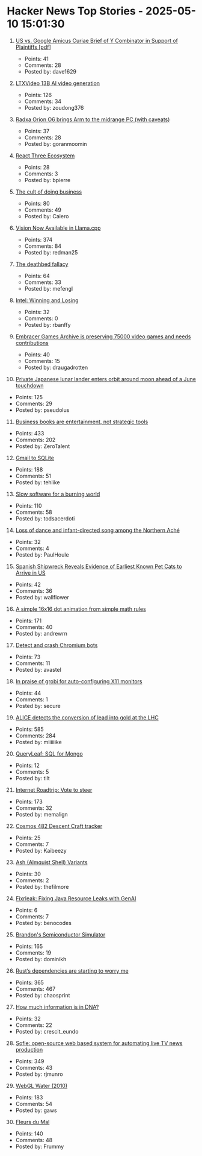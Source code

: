# Hacker News Top Stories - 2025-05-10 15:01:30

1. [US vs. Google Amicus Curiae Brief of Y Combinator in Support of Plaintiffs [pdf]](https://storage.courtlistener.com/recap/gov.uscourts.dcd.223205/gov.uscourts.dcd.223205.1300.1.pdf)
   - Points: 41
   - Comments: 28
   - Posted by: dave1629

2. [LTXVideo 13B AI video generation](https://ltxv.video/)
   - Points: 126
   - Comments: 34
   - Posted by: zoudong376

3. [Radxa Orion O6 brings Arm to the midrange PC (with caveats)](https://www.jeffgeerling.com/blog/2025/radxa-orion-o6-brings-arm-midrange-pc)
   - Points: 37
   - Comments: 28
   - Posted by: goranmoomin

4. [React Three Ecosystem](https://www.react-three.org/)
   - Points: 28
   - Comments: 3
   - Posted by: bpierre

5. [The cult of doing business](https://www.commonwealmagazine.org/calvert-work-entrepreneur-ethic-baker-review-job)
   - Points: 80
   - Comments: 49
   - Posted by: Caiero

6. [Vision Now Available in Llama.cpp](https://github.com/ggml-org/llama.cpp/blob/master/docs/multimodal.md)
   - Points: 374
   - Comments: 84
   - Posted by: redman25

7. [The deathbed fallacy](https://www.hjorthjort.xyz/2018/02/21/the-deathbed-fallacy.html)
   - Points: 64
   - Comments: 33
   - Posted by: mefengl

8. [Intel: Winning and Losing](https://www.abortretry.fail/p/intel-winning-and-losing)
   - Points: 32
   - Comments: 0
   - Posted by: rbanffy

9. [Embracer Games Archive is preserving 75000 video games and needs contributions](https://embracergamesarchive.com/)
   - Points: 40
   - Comments: 15
   - Posted by: draugadrotten

10. [Private Japanese lunar lander enters orbit around moon ahead of a June touchdown](https://phys.org/news/2025-05-private-japanese-lunar-lander-orbit.html)
   - Points: 125
   - Comments: 29
   - Posted by: pseudolus

11. [Business books are entertainment, not strategic tools](https://theorthagonist.substack.com/p/why-reading-business-books-is-a-waste)
   - Points: 433
   - Comments: 202
   - Posted by: ZeroTalent

12. [Gmail to SQLite](https://github.com/marcboeker/gmail-to-sqlite)
   - Points: 188
   - Comments: 51
   - Posted by: tehlike

13. [Slow software for a burning world](https://bonfirenetworks.org/posts/slow_software_for_a_burning_world/)
   - Points: 110
   - Comments: 58
   - Posted by: todsacerdoti

14. [Loss of dance and infant-directed song among the Northern Aché](https://www.cell.com/current-biology/fulltext/S0960-9822(25)00447-6)
   - Points: 32
   - Comments: 4
   - Posted by: PaulHoule

15. [Spanish Shipwreck Reveals Evidence of Earliest Known Pet Cats to Arrive in US](https://www.smithsonianmag.com/smart-news/spanish-shipwreck-reveals-evidence-of-earliest-known-pet-cats-to-arrive-in-the-united-states-180986560/)
   - Points: 42
   - Comments: 36
   - Posted by: wallflower

16. [A simple 16x16 dot animation from simple math rules](https://tixy.land)
   - Points: 171
   - Comments: 40
   - Posted by: andrewrn

17. [Detect and crash Chromium bots](https://blog.castle.io/detect-and-crash-chromium-bots-with-one-weird-trick-bots-hate-it/)
   - Points: 73
   - Comments: 11
   - Posted by: avastel

18. [In praise of grobi for auto-configuring X11 monitors](https://michael.stapelberg.ch/posts/2025-05-10-grobi-x11-monitor-autoconfig/)
   - Points: 44
   - Comments: 1
   - Posted by: secure

19. [ALICE detects the conversion of lead into gold at the LHC](https://www.home.cern/news/news/physics/alice-detects-conversion-lead-gold-lhc)
   - Points: 585
   - Comments: 284
   - Posted by: miiiiiike

20. [QueryLeaf: SQL for Mongo](https://github.com/beekeeper-studio/queryleaf)
   - Points: 12
   - Comments: 5
   - Posted by: tilt

21. [Internet Roadtrip: Vote to steer](https://neal.fun/internet-roadtrip/)
   - Points: 173
   - Comments: 32
   - Posted by: memalign

22. [Cosmos 482 Descent Craft tracker](http://astria.tacc.utexas.edu/AstriaGraph/)
   - Points: 25
   - Comments: 7
   - Posted by: Kaibeezy

23. [Ash (Almquist Shell) Variants](https://www.in-ulm.de/~mascheck/various/ash/)
   - Points: 30
   - Comments: 2
   - Posted by: thefilmore

24. [Fixrleak: Fixing Java Resource Leaks with GenAI](https://www.uber.com/en-IL/blog/fixrleak-fixing-java-resource-leaks-with-genai/)
   - Points: 6
   - Comments: 7
   - Posted by: benocodes

25. [Brandon's Semiconductor Simulator](https://brandonli.net/semisim/)
   - Points: 165
   - Comments: 19
   - Posted by: dominikh

26. [Rust’s dependencies are starting to worry me](https://vincents.dev/blog/rust-dependencies-scare-me/?)
   - Points: 365
   - Comments: 467
   - Posted by: chaosprint

27. [How much information is in DNA?](https://dynomight.substack.com/p/dna)
   - Points: 32
   - Comments: 22
   - Posted by: crescit_eundo

28. [Sofie: open-source web based system for automating live TV news production](https://nrkno.github.io/sofie-core/)
   - Points: 349
   - Comments: 43
   - Posted by: rjmunro

29. [WebGL Water (2010)](https://madebyevan.com/webgl-water/)
   - Points: 183
   - Comments: 54
   - Posted by: gaws

30. [Fleurs du Mal](https://fleursdumal.org)
   - Points: 140
   - Comments: 48
   - Posted by: Frummy

